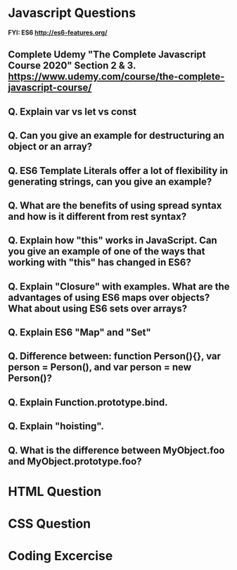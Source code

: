 # Javascript Questions 
**FYI: ES6 <http://es6-features.org/>**

## Complete Udemy "The Complete Javascript Course 2020" Section 2 & 3. <https://www.udemy.com/course/the-complete-javascript-course/>

## Q. Explain var vs let vs const

## Q. Can you give an example for destructuring an object or an array?

## Q. ES6 Template Literals offer a lot of flexibility in generating strings, can you give an example?

## Q. What are the benefits of using spread syntax and how is it different from rest syntax?

## Q. Explain how "this" works in JavaScript. Can you give an example of one of the ways that working with "this" has changed in ES6?

## Q. Explain "Closure" with examples. What are the advantages of using ES6 maps over objects? What about using ES6 sets over arrays? 

## Q. Explain ES6 "Map" and "Set"

## Q. Difference between: function Person(){}, var person = Person(), and var person = new Person()?

## Q. Explain Function.prototype.bind.

## Q. Explain "hoisting".

## Q. What is the difference between MyObject.foo and MyObject.prototype.foo?

# HTML Question
# CSS Question
# Coding Excercise
